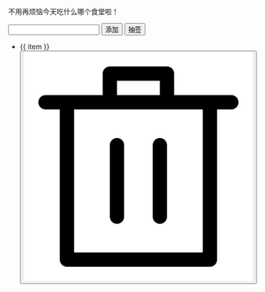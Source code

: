 不用再烦恼今天吃什么哪个食堂啦！

<div id="app">
    <div class="draw-input-group">
        <input class="draw-input-item" v-model="inputValue" type="text"/>
        <button class="draw-button" @click="addItem">添加</button>
        <button class="draw-button" @click="draw">抽签</button>
    </div>
    <ul>
        <li v-for="(item, index) in items">
            <span :class="index === drawnIndex ? 'draw-items draw-drawn' : 'draw-items'">
                {{ item }}
            </span>
             <button class="draw-delete-button" @click="deleteItem(index)"><img src='../../assets/images/delete.svg' alt='delete'></button>
        </li>
        <li hidden>
            <span class="draw-items draw-drawn" hidden>

            </span>
        </li>
    </ul>
</div>

<script>
    const {createApp} = Vue

    createApp({
        data() {
            return {
                inputValue: '',
                items: ['紫荆园', '桃李园', '丁香园', '听涛园', '清芬园', '玉树园', '澜园'],
                drawnIndex: -1,
                isDrawing: false
            }
        },
        methods: {
            addItem() {
                if (!this.isDrawing && this.inputValue !== '') {
                    this.items.push(this.inputValue)
                }
            },
            deleteItem(index) {
                this.items.splice(index, 1)
            },
            draw() {
                if (this.items.length < 1) {
                    alert('请添加抽签选项！')
                    return
                }
                this.isDrawing = true
                let randomIndex = Math.floor(Math.random() * this.items.length) * 2 + this.items.length
                const interval = Math.min(2000 / this.items.length, 200)
                const fn = () => {
                    if (randomIndex > 0) {
                        this.drawnIndex = (this.drawnIndex + 1) % this.items.length
                        randomIndex--
                        setTimeout(fn, interval)
                    } else {
                        setTimeout(() => {
                            alert('抽中了：' + this.items[this.drawnIndex])
                            this.isDrawing = false
                        }, interval)
                    }
                }
                fn()
            }
        }
    }).mount('#app')
</script>

